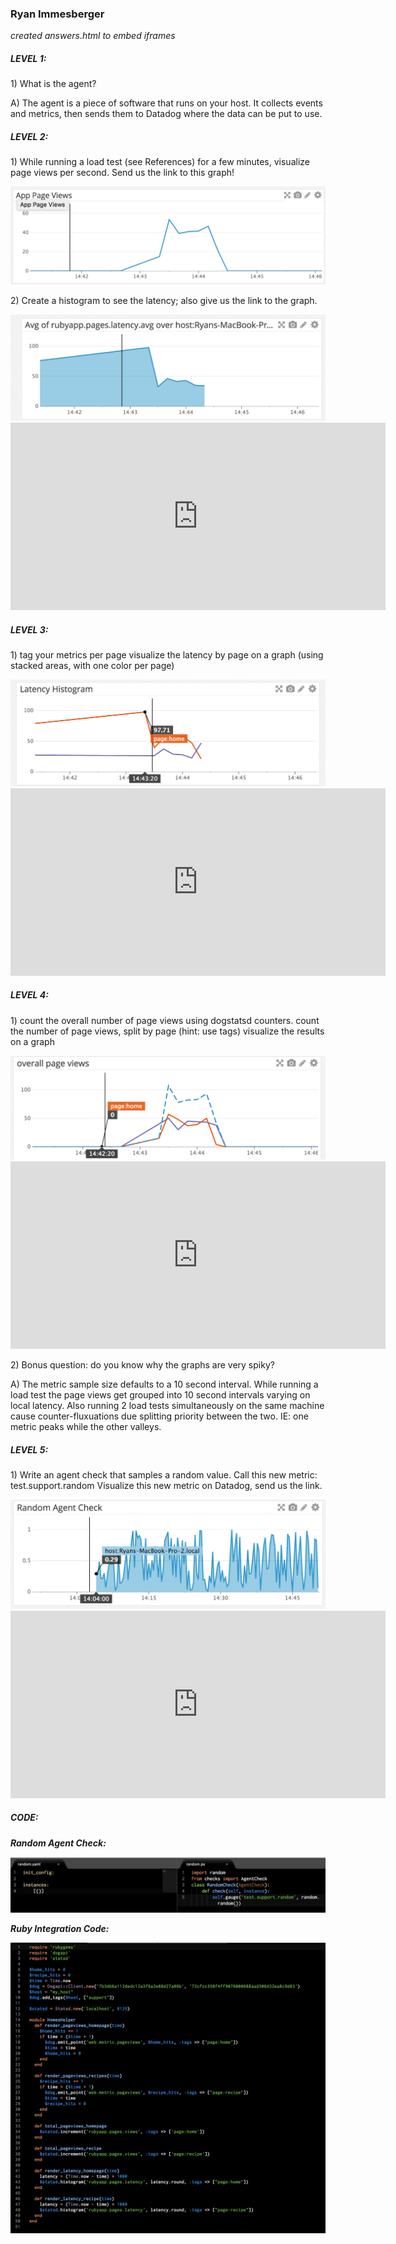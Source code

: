 <h3>Ryan Immesberger</h3>
<p><i>created answers.html to embed iframes</i></p>

<h5>LEVEL 1:</h5>
<p>1) What is the agent?</p>
<p>A) The agent is a piece of software that runs on your host. It collects events and metrics, then sends them to Datadog where the data can be put to use.</p>

<h5>LEVEL 2:</h5>
  <p> 1) While running a load test (see References) for a few minutes, visualize page views per second. Send us the link to this graph! </p>
  <img src="imgs/App_Page_Views.png" alt="Single Page Views">
  <!-- <iframe src="https://app.datadoghq.com/graph/embed?token=61f3b8f14f3c99b7c46c99309bef9d77a05b70371eb57288bbf0ff7a0fc6e637&height=300&width=600&legend=true" width="600" height="300" frameborder="0"></iframe> -->

<p>2) Create a histogram to see the latency; also give us the link to the graph.</p>
  <img src="imgs/Ruby_App_Latency.png" alt="App Latency">
  <iframe src="https://app.datadoghq.com/graph/embed?token=a13976f6cf615c0951ff777992e08f7dd8c99e9a5bce18cd1e6c4f55375892b9&height=300&width=600&legend=true" width="600" height="300" frameborder="0"></iframe>

<h5>LEVEL 3:</h5>
<p>1) tag your metrics per page
    visualize the latency by page on a graph (using stacked areas, with one color per page)</p>
<img src="imgs/Page_Latency.png" alt="Latency by Page">
<iframe src="https://app.datadoghq.com/graph/embed?token=c0b10d6de27c22139813bf7a36288a07de30186b8943406afd6c4c3a1a1dd157&height=300&width=600&legend=true" width="600" height="300" frameborder="0"></iframe>

<h5>LEVEL 4:</h5>
  <p>1)  count the overall number of page views using dogstatsd counters.
      count the number of page views, split by page (hint: use tags)
      visualize the results on a graph</p>
  <img src="imgs/PageView_Overall.png" alt="Overall Page Views">
  <iframe src="https://app.datadoghq.com/graph/embed?token=9352a988ff7d6cd52faf2b689ecde2b3f42bfb601958a244eb4bf397a4b83ee8&height=300&width=600&legend=true" width="600" height="300" frameborder="0"></iframe>

  <p>2) Bonus question: do you know why the graphs are very spiky?</p>
  <p>A) The metric sample size defaults to a 10 second interval. While running a load test the page views get grouped into 10 second intervals varying on local latency. Also running 2 load tests simultaneously on the same machine cause counter-fluxuations due splitting priority between the two. IE: one metric peaks while the other valleys.</p>

<h5>LEVEL 5:</h5>
<p>1) Write an agent check that samples a random value. Call this new metric: test.support.random
   Visualize this new metric on Datadog, send us the link.</p>
  <img src="imgs/Random_Agent_Check.png" alt="Random Agent Check">
  <iframe src="https://app.datadoghq.com/graph/embed?token=672efd6d1100a48f98054c6157666dce728050dad24de232bd62309d4a7b6a1f&height=300&width=600&legend=true" width="600" height="300" frameborder="0"></iframe>

<h5>CODE:<h5>
<p>Random Agent Check:</p>
<img src="imgs/Agent_Check.png" alt="Random Agent Check">

<p>Ruby Integration Code:</p>
<img src="imgs/Ruby_integration_code.png" alt="Ruby integration code">